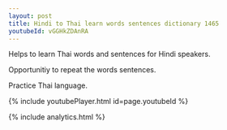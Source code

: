 ```yaml
---
layout: post
title: Hindi to Thai learn words sentences dictionary 1465 
youtubeId: vGGHkZDAnRA
---
```

 
 
Helps to learn Thai words and sentences for Hindi speakers.

Opportunitiy to repeat the words sentences. 

Practice Thai language. 
 
{% include youtubePlayer.html id=page.youtubeId %}
 
 
{% include analytics.html %}